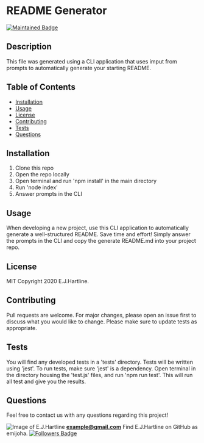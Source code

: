 
  # README Generator

  [![Maintained Badge](https://img.shields.io/badge/Maintained%3F-yes-green.svg)](https://github.com/emijoha)

  ## Description

  This file was generated using a CLI application that uses imput from prompts to automatically generate your starting README.
  
  ## Table of Contents

  * [Installation](#installation)
  * [Usage](#usage)
  * [License](#license)
  * [Contributing](#contributing)
  * [Tests](#tests)
  * [Questions](#questions)

  ## Installation

  1. Clone this repo 
 2. Open the repo locally 
 3. Open terminal and run 'npm install' in the main directory 
 4. Run 'node index' 
 5. Answer prompts in the CLI

  ## Usage

  When developing a new project, use this CLI application to automatically generate a well-structured README. Save time and effort! 
 Simply answer the prompts in the CLI and copy the generate README.md into your project repo.

  ## License

  MIT
  Copyright 2020 E.J.Hartline.

  ## Contributing

  Pull requests are welcome. For major changes, please open an issue first to discuss what you would like to change. 
 Please make sure to update tests as appropriate.

  ## Tests

  You will find any developed tests in a 'tests' directory. Tests will be written using 'jest'. To run tests, make sure 'jest' is a dependency. Open terminal in the directory housing the 'test.js' files, and run 'npm run test'. This will run all test and give you the results.

  ## Questions

  Feel free to contact us with any questions regarding this project!

  ![Image of E.J.Hartline](https://avatars0.githubusercontent.com/u/60240293?v=4)
  **example@gmail.com**
  Find E.J.Hartline on GitHub as emijoha. 
  [![Followers Badge](https://img.shields.io/badge/Followers-2-yellow)](https://github.com/emijoha)
  
